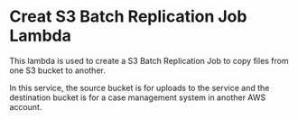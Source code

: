 # Creat S3 Batch Replication Job Lambda

This lambda is used to create a S3 Batch Replication Job to copy files from one S3 bucket to another.

In this service, the source bucket is for uploads to the service and the destination bucket is for a case management system in another AWS account.
